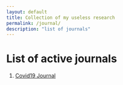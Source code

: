 ```yaml
---
layout: default
title: Collection of my useless research
permalink: /journal/
description: "list of journals"
---
```


<h1>List of active journals</h1>
<ol>
<li><a href="./covid19">Covid19 Journal</a></li>
</ol>
